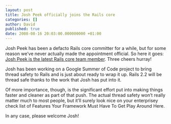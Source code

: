 ```yaml
---
layout: post
title: Josh Peek officially joins the Rails core
categories: []
author: David
published: true
date: 2008-08-16 20:03:00.000000000 +01:00
---
```

<p>Josh Peek has been a defacto Rails core committer for a while, but for some reason we&#8217;ve never actually made the appointment official. So here it goes: <a href="http://www.rubyonrails.org/core">Josh Peek is the latest Rails core team member</a>. Three cheers hurray!</p>
<p>Josh has been working on a Google Summer of Code project to bring thread safety to Rails and is just about ready to wrap it up. Rails 2.2 will be thread safe thanks to the work that Josh has put into it.</p>
<p>Of more importance, though, is the significant effort put into making things faster and cleaner as part of that push. The actual thread safety won&#8217;t really matter much to most people, but it&#8217;ll surely look nice on your enterprisey check list of Features Your Framework Must Have To Get Play Around Here.</p>
<p>In any case, please welcome Josh!</p>